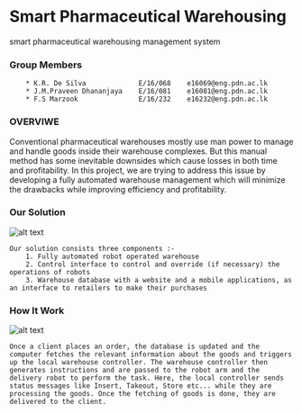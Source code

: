 # Smart Pharmaceutical Warehousing
smart pharmaceutical warehousing management system 

### Group Members
        * K.R. De Silva             E/16/068    e16069@eng.pdn.ac.lk
        * J.M.Praveen Dhananjaya    E/16/081    e16081@eng.pdn.ac.lk
        * F.S Marzook               E/16/232    e16232@eng.pdn.ac.lk
        
### OVERVIWE
Conventional pharmaceutical warehouses mostly use man power to manage and handle goods inside their warehouse complexes. But this manual method has some inevitable downsides which cause losses in both time and profitability. In this project, we are trying to address this issue by developing a fully automated warehouse management which will minimize the drawbacks while improving efficiency and profitability.


### Our Solution
   ![alt text](https://github.com/cepdnaclk/e16-3yp-smart-pharmaceutical-warehousing/blob/main/website/Overall.png?raw=true)

    Our solution consists three components :-
        1. Fully automated robot operated warehouse
        2. Control interface to control and override (if necessary) the operations of robots
        3. Warehouse database with a website and a mobile applications, as an interface to retailers to make their purchases


### How It Work 
   ![alt text](https://github.com/cepdnaclk/e16-3yp-smart-pharmaceutical-warehousing/blob/main/website/line.png?raw=true)

    Once a client places an order, the database is updated and the computer fetches the relevant information about the goods and triggers up the local warehouse controller. The warehouse controller then generates instructions and are passed to the robot arm and the delivery robot to perform the task. Here, the local controller sends status messages like Insert, Takeout, Store etc... while they are processing the goods. Once the fetching of goods is done, they are delivered to the client.
        

### 